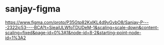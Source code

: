 # sanjay-figma
https://www.figma.com/proto/P35Gtp82KxIKL4d9yGvbO8/Sanjay-P----2322jc53----BCA?t=SieaiULWfoTDUDeM-1&scaling=scale-down&content-scaling=fixed&page-id=0%3A1&node-id=8-2&starting-point-node-id=1%3A2
